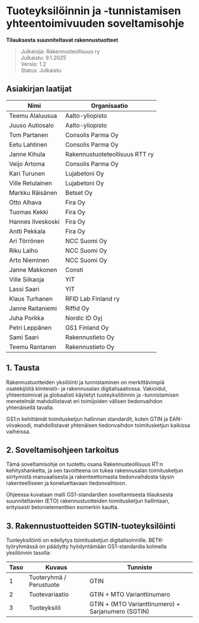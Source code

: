 # Tuoteyksilöinnin ja -tunnistamisen yhteentoimivuuden soveltamisohje

**Tilauksesta suunniteltavat rakennustuotteet**  
>Julkaisija: Rakennusteollisuus ry\
>Julkaistu: 9.1.2025  
Versio: 1.2  
Status: Julkaistu

## Asiakirjan laatijat

| Nimi | Organisaatio |
|------|--------------|
| Teemu Alaluusua | Aalto-yliopisto |
| Juuso Autiosalo | Aalto-yliopisto |
| Tom Partanen | Consolis Parma Oy |
| Eetu Lahtinen | Consolis Parma Oy |
| Janne Kihula | Rakennustuoteteollisuus RTT ry |
| Veijo Artoma | Consolis Parma Oy |
| Kari Turunen | Lujabetoni Oy |
| Ville Retulainen | Lujabetoni Oy |
| Markku Räisänen | Betset Oy |
| Otto Alhava | Fira Oy |
| Tuomas Kekki | Fira Oy |
| Hannes Ilveskoski | Fira Oy |
| Antti Pekkala | Fira Oy |
| Ari Törrönen | NCC Suomi Oy |
| Riku Laiho | NCC Suomi Oy |
| Arto Nieminen | NCC Suomi Oy |
| Janne Makkonen | Consti |
| Ville Siikaoja | YIT |
| Lassi Saari | YIT |
| Klaus Turhanen | RFID Lab Finland ry |
| Janne Raitaniemi | Riffid Oy |
| Juha Porkka | Nordic ID Oyj |
| Petri Leppänen | GS1 Finland Oy |
| Sami Saari | Rakennustieto Oy |
| Teemu Rantanen | Rakennustieto Oy |

## 1. Tausta

Rakennustuotteiden yksilöinti ja tunnistaminen on merkittävimpiä osatekijöitä kiinteistö- ja rakennusalan digitalisaatiossa. Vakioidut, yhteentoimivat ja globaalisti käytetyt tuoteyksilöinnin ja -tunnistamisen menetelmät mahdollistavat eri toimijoiden välisen tiedonvaihdon yhtenäisellä tavalla.

GS1:n kehittämät toimitusketjun hallinnan standardit, kuten GTIN ja EAN-viivakoodi, mahdollistavat yhtenäisen tiedonvaihdon toimitusketjun kaikissa vaiheissa.

## 2. Soveltamisohjeen tarkoitus

Tämä soveltamisohje on tuotettu osana Rakennusteollisuus RT:n kehityshanketta, ja sen tavoitteena on tukea rakennusalan toimitusketjun siirtymistä manuaalisesta ja rakenteettomasta tiedonvaihdosta täysin rakenteelliseen ja koneluettavaan tiedonvaihtoon.

Ohjeessa kuvataan malli GS1-standardien soveltamisesta tilauksesta suunniteltavien (ETO) rakennustuotteiden toimitusketjun hallintaan, erityisesti betonielementtien esimerkin kautta.

## 3. Rakennustuotteiden SGTIN-tuoteyksilöinti

Tuoteyksilöinti on edellytys toimitusketjun digitalisoinnille. BETK-työryhmässä on päädytty hyödyntämään GS1-standardia kolmella yksilöinnin tasolla:

| Taso | Kuvaus | Tunniste |
|------|--------|----------|
| 1 | Tuoteryhmä / Perustuote | GTIN |
| 2 | Tuotevariaatio | GTIN + MTO Varianttinumero |
| 3 | Tuoteyksilö | GTIN + (MTO Varianttinumero) + Sarjanumero (SGTIN) |
